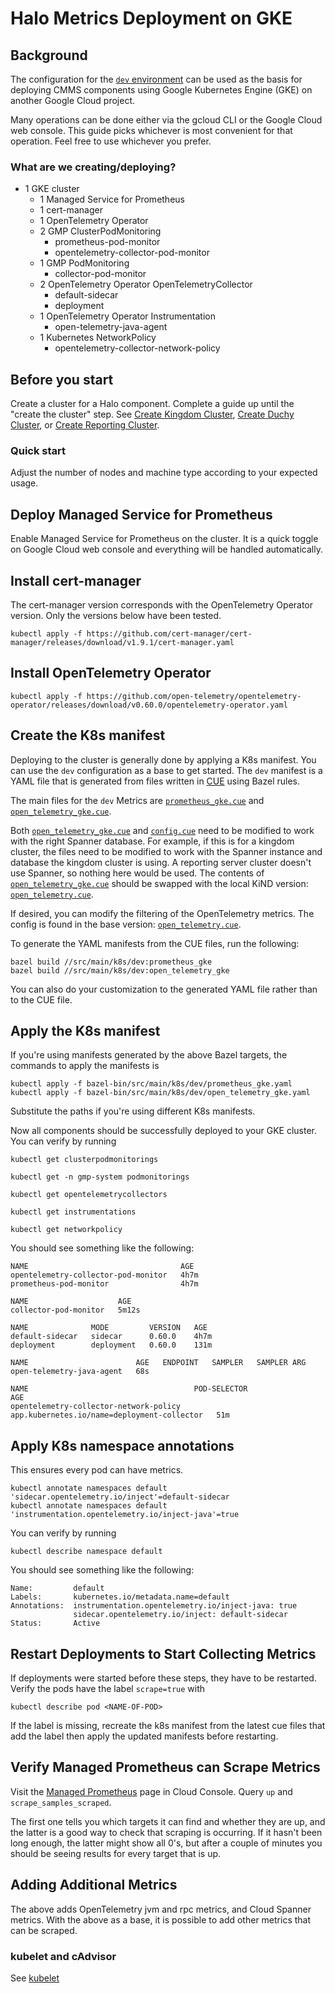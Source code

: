 # Halo Metrics Deployment on GKE

## Background

The configuration for the [`dev` environment](../../src/main/k8s/dev) can be
used as the basis for deploying CMMS components using Google Kubernetes Engine
(GKE) on another Google Cloud project.

Many operations can be done either via the gcloud CLI or the Google Cloud web
console. This guide picks whichever is most convenient for that operation. Feel
free to use whichever you prefer.

### What are we creating/deploying?
- 1 GKE cluster
    - 1 Managed Service for Prometheus
    - 1 cert-manager
    - 1 OpenTelemetry Operator
    - 2 GMP ClusterPodMonitoring
        - prometheus-pod-monitor
        - opentelemetry-collector-pod-monitor
    - 1 GMP PodMonitoring
      - collector-pod-monitor
    - 2 OpenTelemetry Operator OpenTelemetryCollector
      - default-sidecar
      - deployment
    - 1 OpenTelemetry Operator Instrumentation
      - open-telemetry-java-agent
    - 1 Kubernetes NetworkPolicy
      - opentelemetry-collector-network-policy

## Before you start

Create a cluster for a Halo component. Complete a guide up until the "create
the cluster" step. See 
[Create Kingdom Cluster](kingdom-deployment.md#step-4-create-the-cluster),
[Create Duchy Cluster](duchy-deployment.md#step-5-create-the-cluster), or
[Create Reporting Cluster](reporting-server-deployment.md#create-the-cluster).

### Quick start

Adjust the number of nodes and machine type according to your expected usage.

## Deploy Managed Service for Prometheus

Enable Managed Service for Prometheus on the cluster. It is a quick toggle on
Google Cloud web console and everything will be handled automatically.

## Install cert-manager

The cert-manager version corresponds with the OpenTelemetry Operator version.
Only the versions below have been tested.

```shell
kubectl apply -f https://github.com/cert-manager/cert-manager/releases/download/v1.9.1/cert-manager.yaml
```

## Install OpenTelemetry Operator

```shell
kubectl apply -f https://github.com/open-telemetry/opentelemetry-operator/releases/download/v0.60.0/opentelemetry-operator.yaml
```

## Create the K8s manifest

Deploying to the cluster is generally done by applying a K8s manifest. You can
use the `dev` configuration as a base to get started. The `dev` manifest is a
YAML file that is generated from files written in [CUE](https://cuelang.org/)
using Bazel rules.

The main files for the `dev` Metrics are
[`prometheus_gke.cue`](../../src/main/k8s/dev/prometheus_gke.cue) and
[`open_telemetry_gke.cue`](../../src/main/k8s/dev/open_telemetry_gke.cue).

Both [`open_telemetry_gke.cue`](../../src/main/k8s/dev/open_telemetry_gke.cue) 
and [`config.cue`](../../src/main/k8s/dev/config.cue) need to be modified to 
work with the right Spanner database. For example, if this is for a kingdom 
cluster, the files need to be modified to work with the Spanner instance and 
database the kingdom cluster is using. A reporting server cluster doesn't use 
Spanner, so nothing here would be used. The contents of
[`open_telemetry_gke.cue`](../../src/main/k8s/dev/open_telemetry_gke.cue) should 
be swapped with the local KiND version:
[`open_telemetry.cue`](../../src/main/k8s/local/open_telemetry.cue).

If desired, you can modify the filtering of the OpenTelemetry metrics. The 
config is found in the base version:
[`open_telemetry.cue`](../../src/main/k8s/open_telemetry.cue).

To generate the YAML manifests from the CUE files, run the following:

```shell
bazel build //src/main/k8s/dev:prometheus_gke
bazel build //src/main/k8s/dev:open_telemetry_gke
```

You can also do your customization to the generated YAML file rather than to the
CUE file.

## Apply the K8s manifest

If you're using manifests generated by the above Bazel targets, the commands to
apply the manifests is

```shell
kubectl apply -f bazel-bin/src/main/k8s/dev/prometheus_gke.yaml
kubectl apply -f bazel-bin/src/main/k8s/dev/open_telemetry_gke.yaml
```

Substitute the paths if you're using different K8s manifests.

Now all components should be successfully deployed to your GKE cluster. You can
verify by running

```shell
kubectl get clusterpodmonitorings
```

```shell
kubectl get -n gmp-system podmonitorings
```

```shell
kubectl get opentelemetrycollectors
```

```shell
kubectl get instrumentations
```

```shell
kubectl get networkpolicy
```

You should see something like the following:

```
NAME                                  AGE
opentelemetry-collector-pod-monitor   4h7m
prometheus-pod-monitor                4h7m
```

```
NAME                    AGE
collector-pod-monitor   5m12s
```

```
NAME              MODE         VERSION   AGE
default-sidecar   sidecar      0.60.0    4h7m
deployment        deployment   0.60.0    131m
```

```
NAME                        AGE   ENDPOINT   SAMPLER   SAMPLER ARG
open-telemetry-java-agent   68s  
```

```
NAME                                     POD-SELECTOR                                  AGE
opentelemetry-collector-network-policy   app.kubernetes.io/name=deployment-collector   51m
```

## Apply K8s namespace annotations

This ensures every pod can have metrics.

```shell
kubectl annotate namespaces default 'sidecar.opentelemetry.io/inject'=default-sidecar
kubectl annotate namespaces default 'instrumentation.opentelemetry.io/inject-java'=true
```

You can verify by running

```shell
kubectl describe namespace default
```

You should see something like the following:

```
Name:         default
Labels:       kubernetes.io/metadata.name=default
Annotations:  instrumentation.opentelemetry.io/inject-java: true
              sidecar.opentelemetry.io/inject: default-sidecar
Status:       Active
```

## Restart Deployments to Start Collecting Metrics

If deployments were started before these steps, they have to be restarted.
Verify the pods have the label `scrape=true` with

```shell
kubectl describe pod <NAME-OF-POD>
```

If the label is missing, recreate the k8s manifest from the latest cue files
that add the label then apply the updated manifests before restarting.

## Verify Managed Prometheus can Scrape Metrics

Visit the [Managed Prometheus](https://console.cloud.google.com/monitoring/prometheus) page
in Cloud Console. Query `up` and `scrape_samples_scraped`. 

The first one tells you which targets it can find and whether they are up, and 
the latter is a good way to check that scraping is occurring. If it 
hasn't been long enough, the latter might show all 0's, but after a couple of
minutes you should be seeing results for every target that is up.

## Adding Additional Metrics

The above adds OpenTelemetry jvm and rpc metrics, and Cloud Spanner metrics. 
With the above as a base, it is possible to add other metrics that can be 
scraped.

### kubelet and cAdvisor

See [kubelet](https://cloud.google.com/stackdriver/docs/managed-prometheus/setup-managed#kubelet-metrics)

